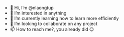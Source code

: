 - 👋 Hi, I’m @nlaongtup
- 👀 I’m interested in anything
- 🌱 I’m currently learning how to learn more efficiently
- 💞️ I’m looking to collaborate on any project
- 📫 How to reach me?, you already did 😉

<!---
nlaongtup/nlaongtup is a ✨ special ✨ repository because its `README.md` (this file) appears on your GitHub profile.
You can click the Preview link to take a look at your changes.
--->
